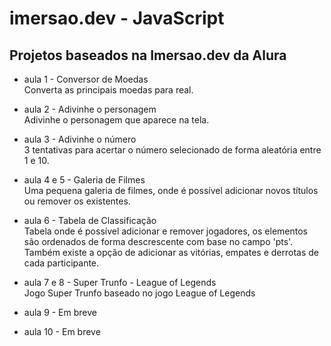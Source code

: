# imersao.dev - JavaScript

## **Projetos baseados na Imersao.dev da Alura**

* aula 1 - Conversor de Moedas  
Converta as principais moedas para real.  

* aula 2 - Adivinhe o personagem  
Adivinhe o personagem que aparece na tela.  

* aula 3 - Adivinhe o número  
3 tentativas para acertar o número selecionado de forma aleatória entre 1 e 10.  

* aula 4 e 5 - Galeria de Filmes  
Uma pequena galeria de filmes, onde é possível adicionar novos títulos ou remover os existentes. 

* aula 6 - Tabela de Classificação  
Tabela onde é possível adicionar e remover jogadores, os elementos são ordenados de forma descrescente com base no campo 'pts'. Também existe a opção de adicionar as vitórias, empates e derrotas de cada participante.  

* aula 7 e 8 - Super Trunfo - League of Legends  
Jogo Super Trunfo baseado no jogo League of Legends  

* aula 9 - Em breve
* aula 10 - Em breve
